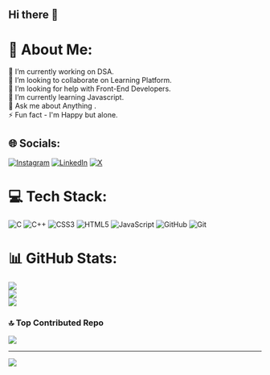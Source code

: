 ## Hi there 👋

<!--
**AKXY006/Akxy006** is a ✨ _special_ ✨ repository because its `README.md` (this file) appears on your GitHub profile.

Here are some ideas to get you started:

- 🔭 I’m currently working on ...
- 🌱 I’m currently learning ...
- 👯 I’m looking to collaborate on ...
- 🤔 I’m looking for help with ...
- 💬 Ask me about ...
- 📫 How to reach me: ...
- 😄 Pronouns: ...
- ⚡ Fun fact: ...
-->
# 💫 About Me:
🔭 I’m currently working on DSA.<br>👯 I’m looking to collaborate on Learning Platform.<br>🤝 I’m looking for help with Front-End Developers.<br>🌱 I’m currently learning Javascript.<br>💬 Ask me about Anything .<br>⚡ Fun fact - I'm Happy but alone.


## 🌐 Socials:
[![Instagram](https://img.shields.io/badge/Instagram-%23E4405F.svg?logo=Instagram&logoColor=white)](https://instagram.com/https://www.instagram.com/i_am_akxy/?hl=en) [![LinkedIn](https://img.shields.io/badge/LinkedIn-%230077B5.svg?logo=linkedin&logoColor=white)](https://linkedin.com/in/https://www.linkedin.com/in/akshay-kumar-507043272/) [![X](https://img.shields.io/badge/X-black.svg?logo=X&logoColor=white)](https://x.com/https://x.com/AkksshayKumar) 

# 💻 Tech Stack:
![C](https://img.shields.io/badge/c-%2300599C.svg?style=plastic&logo=c&logoColor=white) ![C++](https://img.shields.io/badge/c++-%2300599C.svg?style=plastic&logo=c%2B%2B&logoColor=white) ![CSS3](https://img.shields.io/badge/css3-%231572B6.svg?style=plastic&logo=css3&logoColor=white) ![HTML5](https://img.shields.io/badge/html5-%23E34F26.svg?style=plastic&logo=html5&logoColor=white) ![JavaScript](https://img.shields.io/badge/javascript-%23323330.svg?style=plastic&logo=javascript&logoColor=%23F7DF1E) ![GitHub](https://img.shields.io/badge/github-%23121011.svg?style=plastic&logo=github&logoColor=white) ![Git](https://img.shields.io/badge/git-%23F05033.svg?style=plastic&logo=git&logoColor=white)
# 📊 GitHub Stats:
![](https://github-readme-stats.vercel.app/api?username=AKXY006&theme=github_dark&hide_border=false&include_all_commits=true&count_private=true)<br/>
![](https://github-readme-streak-stats.herokuapp.com/?user=AKXY006&theme=github_dark&hide_border=false)<br/>
![](https://github-readme-stats.vercel.app/api/top-langs/?username=AKXY006&theme=github_dark&hide_border=false&include_all_commits=true&count_private=true&layout=compact)

### 🔝 Top Contributed Repo
![](https://github-contributor-stats.vercel.app/api?username=AKXY006&limit=5&theme=dark&combine_all_yearly_contributions=true)

---
[![](https://visitcount.itsvg.in/api?id=AKXY006&icon=0&color=0)](https://visitcount.itsvg.in)

<!-- Proudly created with GPRM ( https://gprm.itsvg.in ) -->
